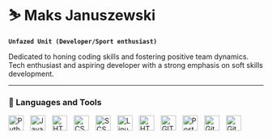 # ⛷️ Maks Januszewski

**`Unfazed Unit (Developer/Sport enthusiast)`**

Dedicated to honing coding skills and fostering positive team dynamics. Tech enthusiast and aspiring developer with a strong emphasis on soft skills development.

---
### 🧰 Languages and Tools

<img align="left" alt="Python" width="30px" style="padding-right:10px;" src="https://www.svgrepo.com/show/374016/python.svg"/>
<img align="left" alt="Javascript" width="30px" style="padding-right:10px;" src="https://www.svgrepo.com/show/349419/javascript.svg" />
<img align="left" alt="HTML" width="30px" style="padding-right:10px;" src="https://www.svgrepo.com/show/452228/html-5.svg" />
<img align="left" alt="CSS" width="30px" style="padding-right:10px;" src="https://www.svgrepo.com/show/452185/css-3.svg" />
<img align="left" alt="SCSS" width="30px" style="padding-right:10px;" src="https://www.svgrepo.com/show/374068/scss.svg" />
<img align="left" alt="Linux" width="30px" style="padding-right:10px;" src="https://www.svgrepo.com/show/349437/linux.svg" />
<img align="left" alt="HTML" width="30px" style="padding-right:10px;" src="https://cdn.jsdelivr.net/gh/devicons/devicon/icons/html5/html5-plain.svg" />
<img align="left" alt="GIT" width="30px" style="padding-right:10px;" src="https://www.svgrepo.com/show/452210/git.svg" />
<img align="left" alt="PostgreSQL" width="30px" style="padding-right:10px;" src="https://www.svgrepo.com/show/354200/postgresql.svg" />
<img align="left" alt="GitLab" width="30px" style="padding-right:10px;" src="https://www.svgrepo.com/show/448226/gitlab.svg" />
<img align="left" alt="GitHub" width="30px" style="padding-right:10px;" src="https://www.svgrepo.com/show/512317/github-142.svg" />
<br />

#